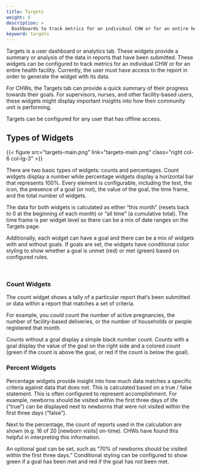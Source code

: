 ```yaml
---
title: Targets
weight: 8
description: >
  Dashboards to track metrics for an individual CHW or for an entire health facility
keyword: targets
---
```

<!-- ## Targets: Performance Dashboards -->

Targets is a user dashboard or analytics tab. These widgets provide a summary or analysis of the data in reports that have been submitted. These widgets can be configured to track metrics for an individual CHW or for an entire health facility. Currently, the user must have access to the report in order to generate the widget with its data.

For CHWs, the Targets tab can provide a quick summary of their progress towards their goals. For supervisors, nurses, and other facility-based users, these widgets might display important insights into how their community unit is performing.

Targets can be configured for any user that has offline access.

## Types of Widgets

{{< figure src="targets-main.png" link="targets-main.png" class="right col-6 col-lg-3" >}}

There are two basic types of widgets: counts and percentages. Count widgets display a number while percentage widgets display a horizontal bar that represents 100%. Every element is configurable, including the text, the icon, the presence of a goal (or not), the value of the goal, the time frame, and the total number of widgets.

The data for both widgets is calculated as either “this month” (resets back to 0 at the beginning of each month) or “all time” (a cumulative total). The time frame is per widget level so there can be a mix of date ranges on the Targets page. 

Additionally, each widget can have a goal and there can be a mix of widgets with and without goals. If goals are set, the widgets have conditional color styling to show whether a goal is unmet (red) or met (green) based on configured rules.

<br clear="all">

### Count Widgets

The count widget shows a tally of a particular report that’s been submitted or data within a report that matches a set of criteria. 

For example, you could count the number of active pregnancies, the number of facility-based deliveries, or the number of households or people registered that month.

Counts without a goal display a simple black number count. Counts with a goal display the value of the goal on the right side and a colored count (green if the count is above the goal, or red if the count is below the goal).

### Percent Widgets

Percentage widgets provide insight into how much data matches a specific criteria against data that does not. This is calculated based on a true / false statement. This is often configured to represent accomplishment. For example, newborns should be visited within the first three days of life (“true”) can be displayed next to newborns that were not visited within the first three days (“false”).

Next to the percentage, the count of reports used in the calculation are shown (e.g. 16 of 20 [newborn visits] on-time). CHWs have found this helpful in interpreting this information. 

An optional goal can be set, such as “70% of newborns should be visited within the first three days.” Conditional styling can be configured to show green if a goal has been met and red if the goal has not been met. 
